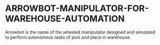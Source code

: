 # ARROWBOT-MANIPULATOR-FOR-WAREHOUSE-AUTOMATION
Arrowbot is the name of the wheeled manipulator designed and simulated to perform autonomous tasks of pick and place in warehouse.
